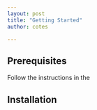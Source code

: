 ```yaml
---
layout: post
title: "Getting Started"
author: cotes

---
```


## Prerequisites

Follow the instructions in the 

## Installation
